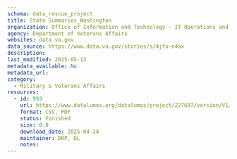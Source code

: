 ```yaml
---
schema: data_rescue_project 
title: State Summaries_Washington
organization: Office of Information and Technology - IT Operations and Services (ITOPS)
agency: Department of Veterans Affairs
websites: data.va.gov
data_source: https://www.data.va.gov/stories/s/4jfu-n4ax
description: 
last_modified: 2025-05-13
metadata_available: No
metadata_url: 
category:
  - Military & Veterans Affairs 
resources:
  - id: 993
    url: https://www.datalumos.org/datalumos/project/227697/version/V1/view
    format: CSV, PDF
    status: Finished
    size: 0.0
    download_date: 2025-04-24
    maintainer: DRP, DL
    notes: 
---
```

